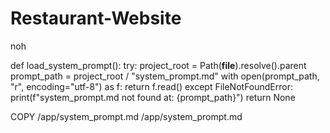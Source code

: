 # Restaurant-Website
noh


def load_system_prompt():
    try:
        project_root = Path(__file__).resolve().parent
        prompt_path = project_root / "system_prompt.md"
        with open(prompt_path, "r", encoding="utf-8") as f:
            return f.read()
    except FileNotFoundError:
        print(f"system_prompt.md not found at: {prompt_path}")
        return None

COPY /app/system_prompt.md /app/system_prompt.md